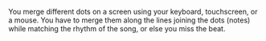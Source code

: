 You merge different dots on a screen using your keyboard, touchscreen, or a mouse. You have to merge them along the lines joining the dots (notes) while matching the rhythm of the song, or else you miss the beat.
